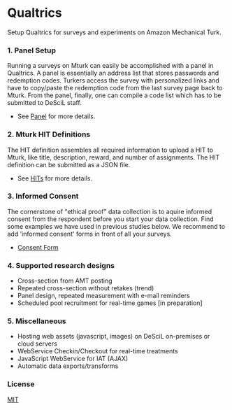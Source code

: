 # Qualtrics

Setup Qualtrics for surveys and experiments on Amazon Mechanical Turk.

### 1. Panel Setup

Running a surveys on Mturk can easily be accomplished with a panel in Qualtrics. A panel is essentially an address list that stores passwords and redemption codes. Turkers access the survey with personalized links and have to copy/paste the redemption code from the last survey page back to Mturk. From the panel, finally, one can compile a code list which has to be submitted to DeSciL staff.

- See [Panel](Panel/Panel.md) for more details. 

### 2. Mturk HIT Definitions

The HIT definition assembles all required information to upload a HIT to Mturk, like title, description, reward, and number of assignments. The HIT definition can be submitted as a JSON file.  

- See [HITs](Hits/Hits.md) for more details.

### 3. Informed Consent

The cornerstone of "ethical proof" data collection is to aquire informed consent from the respondent before you start your data collection. 
Find some examples we have used in previous studies below. We recommend to add 'informed consent' forms in front of all your surveys.

- [Consent Form](Consent/Consent.md)

### 4. Supported research designs

- Cross-section from AMT posting
- Repeated cross-section without retakes (trend)
- Panel design, repeated measurement with e-mail reminders
- Scheduled pool recruitment for real-time games [in preparation]

### 5. Miscellaneous

- Hosting web assets (javascript, images) on DeSciL on-premises or cloud servers
- WebService Checkin/Checkout for real-time treatments
- JavaScript WebService for IAT (AJAX)
- Automatic data exports/transforms

### License

[MIT](LICENSE)
